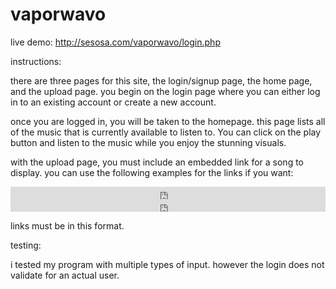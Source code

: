 # vaporwavo

live demo: http://sesosa.com/vaporwavo/login.php

instructions: 

there are three pages for this site, the login/signup page, the home page, and the upload page. 
you begin on the login page where you can either log in to an existing account or create a new account. 

once you are logged in, you will be taken to the homepage. this page lists all of the music that is 
currently available to listen to. You can click on the play button and listen to the music while you 
enjoy the stunning visuals. 

with the upload page, you must include an embedded link for a song to display.
you can use the following examples for the links if you want:

<iframe width="100%" height="20" scrolling="no" frameborder="no" src="https://w.soundcloud.com/player/?url=https%3A//api.soundcloud.com/tracks/235263749&amp;color=ff5500&amp;inverse=false&amp;auto_play=false&amp;show_user=true"></iframe>

<iframe width="100%" height="20" scrolling="no" frameborder="no" src="https://w.soundcloud.com/player/?url=https%3A//api.soundcloud.com/tracks/129471632&amp;color=ff5500&amp;inverse=false&amp;auto_play=false&amp;show_user=true"></iframe>

links must be in this format.


testing: 

i tested my program with multiple types of input.
however the login does not validate for an actual user. 
